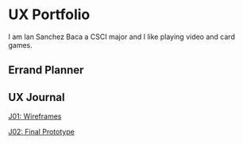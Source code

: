 # UX Portfolio

I am Ian Sanchez Baca a CSCI major and I like playing video and card games. 

## Errand Planner

## UX Journal

[J01: Wireframes](j01/)

[J02: Final Prototype](j02/)

